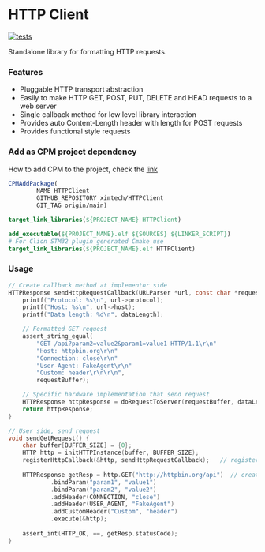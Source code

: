 # HTTP Client

[![tests](https://github.com/ximtech/HTTPClient/actions/workflows/cmake-ci.yml/badge.svg)](https://github.com/ximtech/HTTPClient/actions/workflows/cmake-ci.yml)

Standalone library for formatting HTTP requests.

### Features 

- Pluggable HTTP transport abstraction
- Easily to make HTTP GET, POST, PUT, DELETE and HEAD requests to a web server
- Single callback method for low level library interaction
- Provides auto Content-Length header with length for POST requests 
- Provides functional style requests

### Add as CPM project dependency

How to add CPM to the project, check the [link](https://github.com/cpm-cmake/CPM.cmake)

```cmake
CPMAddPackage(
        NAME HTTPClient
        GITHUB_REPOSITORY ximtech/HTTPClient
        GIT_TAG origin/main)

target_link_libraries(${PROJECT_NAME} HTTPClient)
```

```cmake
add_executable(${PROJECT_NAME}.elf ${SOURCES} ${LINKER_SCRIPT})
# For Clion STM32 plugin generated Cmake use 
target_link_libraries(${PROJECT_NAME}.elf HTTPClient)
```

### Usage
```c
// Create callback method at implementor side
HTTPResponse sendHttpRequestCallback(URLParser *url, const char *requestBuffer, uint32_t dataLength, bool isBlockingExecute) {
    printf("Protocol: %s\n", url->protocol);
    printf("Host: %s\n", url->host);
    printf("Data length: %d\n", dataLength);

    // Formatted GET request
    assert_string_equal(
        "GET /api?param2=value2&param1=value1 HTTP/1.1\r\n"
        "Host: httpbin.org\r\n"
        "Connection: close\r\n"
        "User-Agent: FakeAgent\r\n"
        "Custom: header\r\n\r\n",
        requestBuffer);

    // Specific hardware implementation that send request
    HTTPResponse httpResponse = doRequestToServer(requestBuffer, dataLength);
    return httpResponse;
}

// User side, send request
void sendGetRequest() {
    char buffer[BUFFER_SIZE] = {0};
    HTTP http = initHTTPInstance(buffer, BUFFER_SIZE);
    registerHttpCallback(&http, sendHttpRequestCallback);   // register callback function
    
    HTTPResponse getResp = http.GET("http://httpbin.org/api")  // create request
            .bindParam("param1", "value1")
            .bindParam("param2", "value2")
            .addHeader(CONNECTION, "close")
            .addHeader(USER_AGENT, "FakeAgent")
            .addCustomHeader("Custom", "header")
            .execute(&http);
    
    assert_int(HTTP_OK, ==, getResp.statusCode);
}
```
